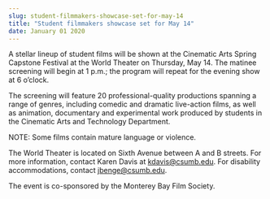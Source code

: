 ```yaml
---
slug: student-filmmakers-showcase-set-for-may-14
title: "Student filmmakers showcase set for May 14"
date: January 01 2020
---
```


<p>A stellar lineup of student films will be shown at the Cinematic Arts Spring Capstone Festival at the World Theater on Thursday, May 14. The matinee screening will begin at 1 p.m.; the program will repeat for the evening show at 6 o’clock. </p><p>The screening will feature 20 professional&#45;quality productions spanning a range of genres, including comedic and dramatic live&#45;action films, as well as animation, documentary and experimental work produced by students in the Cinematic Arts and Technology Department.
</p><p>NOTE: Some films contain mature language or violence.
</p><p>The World Theater is located on Sixth Avenue between A and B streets. For more information, contact Karen Davis at <a href="&#109;&#x61;&#x69;&#108;&#116;&#x6f;&#58;&#107;&#x64;&#97;&#118;&#x69;s&#64;&#x63;&#x73;&#117;&#x6d;&#x62;&#46;&#101;&#x64;&#117;">kdavis@csumb.edu</a>. For disability accommodations, contact <a href="&#x6d;&#x61;&#105;&#108;&#116;&#x6f;&#x3a;&#x6a;&#98;&#101;n&#x67;&#x65;&#64;&#99;&#115;&#x75;&#x6d;&#x62;&#46;&#101;d&#x75;">jbenge@csumb.edu</a>.
</p><p>The event is co&#45;sponsored by the Monterey Bay Film Society.
</p>
